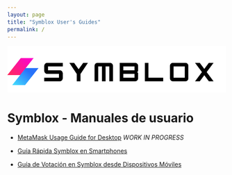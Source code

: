 ```yaml
---
layout: page
title: "Symblox User's Guides"
permalink: /
---
```


![Symblox Logo](assets/SymbloxLogoName.png "Symblox Logo")

# Symblox - Manuales de usuario

-   [MetaMask Usage Guide for Desktop](https://dexempower.github.io/guides/yield-farming/2020/10/22/symblox-guide-for-pc)  *WORK IN PROGRESS*

-   [Guía Rápida Symblox en Smartphones](https://dexempower.github.io-symblox/guides/yield-farming/2020/10/22/symblox-guide-for-mobile)

-   [Guía de Votación en Symblox desde Dispositivos Móviles](https://dexempower.github.io/dexempower.github.io-symblox/guides/voting/2020/11/05/symblox-voting-guide)
